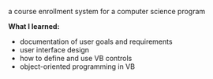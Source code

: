 a course enrollment system for a computer science program

<strong>What I learned:</strong></br>
- documentation of user goals and requirements
- user interface design
- how to define and use VB controls
- object-oriented programming in VB 
